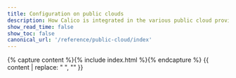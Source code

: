 ```yaml
---
title: Configuration on public clouds
description: How Calico is integrated in the various public cloud providers.
show_read_time: false
show_toc: false
canonical_url: '/reference/public-cloud/index'
---
```


{% capture content %}{% include index.html %}{% endcapture %}
{{ content | replace: "    ", "" }}
